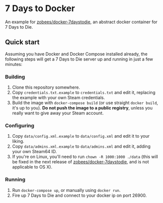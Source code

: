 # 7 Days to Docker

An example for [zobees/docker-7daystodie](https://hub.docker.com/r/zobees/7daystodie/), an abstract docker container for 7 Days to Die.

## Quick start

Assuming you have Docker and Docker Compose installed already, the following steps will get a 7 Days to Die server up and running in just a few minutes:

### Building

 1. Clone this repository somewhere.
 2. Copy `credentials.txt.example` to `credentials.txt` and edit it, replacing the example with your own Steam credentials.
 3. Build the image with `docker-compose build` (or use straight `docker build`, it's up to you). **Do not push the image to a public registry**, unless you really want to give away your Steam account.

### Configuring

 1. Copy `data/config.xml.example` to `data/config.xml` and edit it to your liking.
 2. Copy `data/admins.xml.example` to `data/admins.xml` and edit it, adding your own Steam64 ID.
 3. If you're on Linux, you'll need to run `chown -R 1000:1000 ./data` (this will be fixed in the next release of [zobees/docker-7daystodie](https://hub.docker.com/r/zobees/7daystodie/), and is not applicable to OS X).

### Running

 1. Run `docker-compose up`, or manually using `docker run`.
 2. Fire up 7 Days to Die and connect to your docker ip on port 26900.
